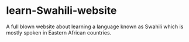 # learn-Swahili-website
A full blown website about learning a language known as Swahili which is mostly spoken in Eastern African countries.
